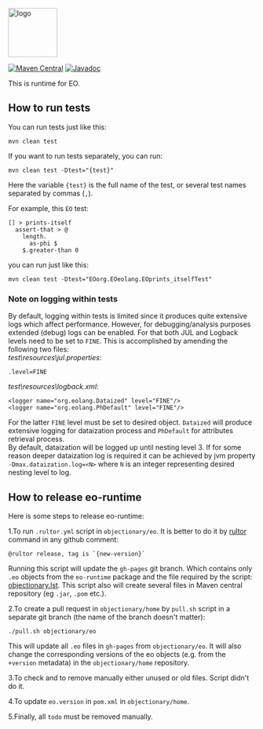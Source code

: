 <img alt="logo" src="https://www.objectionary.com/cactus.svg" height="100px" />

[![Maven Central](https://img.shields.io/maven-central/v/org.eolang/eo-runtime.svg)](https://maven-badges.herokuapp.com/maven-central/org.eolang/eo-runtime)
[![Javadoc](http://www.javadoc.io/badge/org.eolang/eo-runtime.svg)](http://www.javadoc.io/doc/org.eolang/eo-runtime)

This is runtime for EO.

## How to run tests

You can run tests just like this:

```
mvn clean test
```

If you want to run tests separately, you can run:

```
mvn clean test -Dtest="{test}"
```

Here the variable `{test}` is the full name of the test, or several test names separated by commas (`,`).

For example, this `EO` test:

```
[] > prints-itself
  assert-that > @
    length.
      as-phi $
    $.greater-than 0
```

you can run just like this:

```
mvn clean test -Dtest="EOorg.EOeolang.EOprints_itselfTest"
```

### Note on logging within tests

By default, logging within tests is limited since it
produces quite extensive logs which affect performance.
However, for debugging/analysis purposes extended (debug) logs can be enabled.
For that both JUL and Logback levels need to be set to `FINE`. This is
accomplished by amending the following two files:  
_test\resources\jul.properties_:

```
.level=FINE
```

_test\resources\logback.xml_:

```
<logger name="org.eolang.Dataized" level="FINE"/>
<logger name="org.eolang.PhDefault" level="FINE"/>
```

For the latter `FINE` level must be set to desired object. `Dataized` will
produce extensive logging for dataization process and `PhDefault` for
attributes retrieval process.  
By default, dataization will be logged up until nesting level 3.
If for some reason deeper dataization log is required it can be
achieved by jvm property `-Dmax.dataization.log=<N>`
where `N` is an integer representing desired nesting level to log.

## How to release eo-runtime

Here is some steps to release eo-runtime:

1.To run `.rultor.yml` script in `objectionary/eo`. It is better to do it by
[rultor](https://www.yegor256.com/2014/07/24/rultor-automated-merging.html) command in any github
comment:

   ```
   @rultor release, tag is `{new-version}`
   ```

   Running this script will update the `gh-pages` git branch. Which contains only `.eo` objects from
   the `eo-runtime` package and the file required by the script:
   [objectionary.lst](https://github.com/objectionary/eo/blob/gh-pages/objectionary.lst).
   This script also will create several files in Maven central repository (eg `.jar`, `.pom` etc.).

2.To create a pull request in `objectionary/home` by `pull.sh` script in a separate git branch
(the name of the branch doesn't matter):

   ```shell
   ./pull.sh objectionary/eo
   ```

   This will update all `.eo` files in `gh-pages` from `objectionary/eo`. It will also change the
   corresponding versions of the eo objects (e.g. from the `+version` metadata) in the
   `objectionary/home` repository.

3.To check and to remove manually either unused or old files. Script didn't do it.

4.To update `eo.version` in `pom.xml` in `objectionary/home`.

5.Finally, all `todo` must be removed manually.
